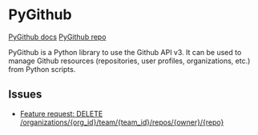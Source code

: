 # PyGithub

[PyGithub docs](https://pygithub.readthedocs.io/en/latest/index.html)
[PyGithub repo](https://github.com/PyGithub/PyGithub)

PyGithub is a Python library to use the Github API v3. It can be used to manage Github resources (repositories, user profiles, organizations, etc.) from Python scripts.

## Issues

- [Feature request: DELETE /organizations/{org_id}/team/{team_id}/repos/{owner}/{repo}](https://github.com/PyGithub/PyGithub/issues/2399)
